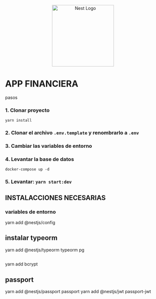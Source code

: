 <p align="center">
  <a href="http://nestjs.com/" target="blank"><img src="https://nestjs.com/img/logo-small.svg" width="200" alt="Nest Logo" /></a>
</p>

# APP FINANCIERA

pasos 

### 1. Clonar proyecto
```yarn install```

### 2. Clonar el archivo ```.env.template``` y renombrarlo a ```.env```

### 3. Cambiar las variables de entorno 

### 4. Levantar la base de datos

```docker-compose up -d```

### 5. Levantar:  ```yarn start:dev```






## INSTALACCIONES NECESARIAS

### variables de entorno
yarn add @nestjs/config

## instalar typeorm
yarn add @nestjs/typeorm typeorm pg

## 
yarn add bcrypt

## passport 
 yarn add @nestjs/passport passport
 yarn add @nestjs/jwt passport-jwt
